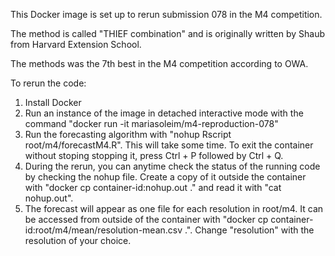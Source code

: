 This Docker image is set up to rerun submission 078 in the M4 competition.

The method is called "THIEF combination" and is originally written by Shaub from Harvard Extension School.

The methods was the 7th best in the M4 competition according to OWA.

To rerun the code:
1. Install Docker
2. Run an instance of the image in detached interactive mode with the command "docker run -it mariasoleim/m4-reproduction-078"
3. Run the forecasting algorithm with "nohup Rscript root/m4/forecastM4.R". This will take some time. To exit the container without stoping stopping it, press Ctrl + P followed by Ctrl + Q.
4. During the rerun, you can anytime check the status of the running code by checking the nohup file. Create a copy of it outside the container with "docker cp container-id:nohup.out ." and read it with "cat nohup.out".
5. The forecast will appear as one file for each resolution in root/m4. It can be accessed from outside of the container with "docker cp container-id:root/m4/mean/resolution-mean.csv .". Change "resolution" with the resolution of your choice.

